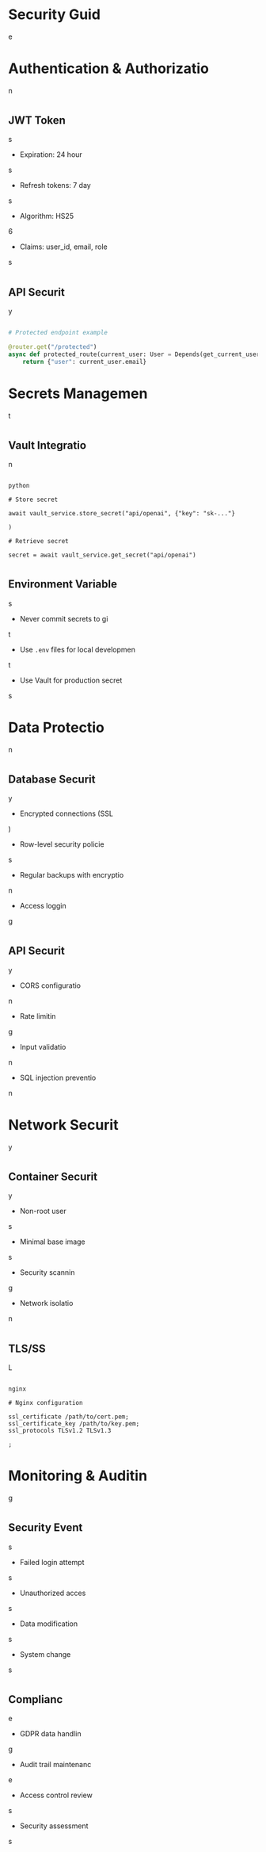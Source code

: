 

# Security Guid

e

#

# Authentication & Authorizatio

n

#

## JWT Token

s

- Expiration: 24 hour

s

- Refresh tokens: 7 day

s

- Algorithm: HS25

6

- Claims: user_id, email, role

s

#

## API Securit

y

```python

# Protected endpoint example

@router.get("/protected")
async def protected_route(current_user: User = Depends(get_current_user)):
    return {"user": current_user.email}

```

#

# Secrets Managemen

t

#

## Vault Integratio

n

```

python

# Store secret

await vault_service.store_secret("api/openai", {"key": "sk-..."}

)

# Retrieve secret

secret = await vault_service.get_secret("api/openai")

```

#

## Environment Variable

s

- Never commit secrets to gi

t

- Use `.env` files for local developmen

t

- Use Vault for production secret

s

#

# Data Protectio

n

#

## Database Securit

y

- Encrypted connections (SSL

)

- Row-level security policie

s

- Regular backups with encryptio

n

- Access loggin

g

#

## API Securit

y

- CORS configuratio

n

- Rate limitin

g

- Input validatio

n

- SQL injection preventio

n

#

# Network Securit

y

#

## Container Securit

y

- Non-root user

s

- Minimal base image

s

- Security scannin

g

- Network isolatio

n

#

## TLS/SS

L

```

nginx

# Nginx configuration

ssl_certificate /path/to/cert.pem;
ssl_certificate_key /path/to/key.pem;
ssl_protocols TLSv1.2 TLSv1.3

;

```

#

# Monitoring & Auditin

g

#

## Security Event

s

- Failed login attempt

s

- Unauthorized acces

s

- Data modification

s

- System change

s

#

## Complianc

e

- GDPR data handlin

g

- Audit trail maintenanc

e

- Access control review

s

- Security assessment

s
